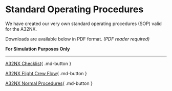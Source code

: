 # Standard Operating Procedures

We have created our very own standard operating procedures (SOP) valid for the A32NX. 

Downloads are available below in PDF format. *(PDF reader required)* 

**For Simulation Purposes Only**

---

[A32NX Checklist](https://docs.google.com/viewer?url=https://github.com/flybywiresim/manuals/raw/master/pdf/A32NX%20Documentation/FBW%20A32NX%20CHECKLIST%20V1.2.pdf){ .md-button }

[A32NX Flight Crew Flow](#){ .md-button }

[A32NX Normal Procedures](#){ .md-button }